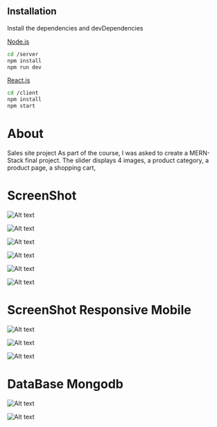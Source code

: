 ## Installation

Install the dependencies and devDependencies

[Node.js](https://nodejs.org/)

```sh
cd /server
npm install
npm run dev
```

[React.js](https://reactjs.org/)

```sh
cd /client
npm install
npm start
```

# About

Sales site project
As part of the course, I was asked to create a MERN-Stack final project.
The slider displays 4 images, a product category, a product page, a shopping cart,

# ScreenShot

![Alt text](/client/src/images/slider.png "Git checkbox")

![Alt text](/client/src/images/categirys.png "Git checkbox")

![Alt text](/client/src/images/allProducts.png "Git checkbox")

![Alt text](/client/src/images/oneProducts.png "Git checkbox")

![Alt text](/client/src/images/allProductInCart.png "Git checkbox")

![Alt text](/client/src/images/createOrder.png "Git checkbox")

# ScreenShot Responsive Mobile

![Alt text](/client/src/images/responsiveCart.png "Git checkbox")

![Alt text](/client/src/images/responsiveCat.png "Git checkbox")

![Alt text](/client/src/images/responsiveProduct.png "Git checkbox")

# DataBase Mongodb

![Alt text](/client/src/images/userData.png "Git checkbox")

![Alt text](/client/src/images/allData.png "Git checkbox")
